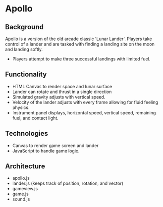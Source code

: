 # Apollo

## Background

Apollo is a version of the old arcade classic 'Lunar Lander'.  Players take control of a lander and are tasked with finding a landing site on the moon and landing softly.

  * Players attempt to make three successful landings with limited fuel.


## Functionality

  * HTML Canvas to render space and lunar surface
  * Lander can rotate and thrust in a single direction
  * Simulated gravity adjusts with vertical speed.
  * Velocity of the lander adjusts with every frame allowing for fluid feeling physics.
  * Instrument panel displays, horizontal speed, vertical speed, remaining fuel, and contact light.

## Technologies

  * Canvas to render game screen and lander
  * JavaScript to handle game logic.

## Architecture

  * apollo.js
  * lander.js (keeps track of position, rotation, and vector)
  * gameview.js
  * game.js
  * sound.js
